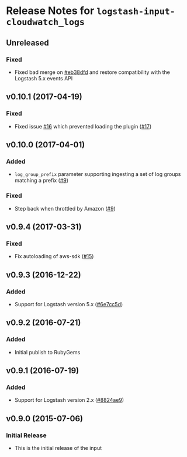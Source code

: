 # Release Notes for `logstash-input-cloudwatch_logs`

## Unreleased

### Fixed
* Fixed bad merge on [#eb38dfd](https://github.com/lukewaite/logstash-input-cloudwatch-logs/commit/eb38dfdc072b4fd21e9c1d83ea306e2b6c5df37b) and restore compatibility with the Logstash 5.x events API

## v0.10.1 (2017-04-19)

### Fixed
* Fixed issue [#16](https://github.com/lukewaite/logstash-input-cloudwatch-logs/issues/16) which prevented loading the plugin ([#17](https://github.com/lukewaite/logstash-input-cloudwatch-logs/pull/17)) 

## v0.10.0 (2017-04-01)

### Added
* `log_group_prefix` parameter supporting ingesting a set of log groups matching a prefix ([#9](https://github.com/lukewaite/logstash-input-cloudwatch-logs/pull/9))

### Fixed
* Step back when throttled by Amazon ([#9](https://github.com/lukewaite/logstash-input-cloudwatch-logs/pull/9))

## v0.9.4 (2017-03-31)

### Fixed
* Fix autoloading of aws-sdk ([#15](https://github.com/lukewaite/logstash-input-cloudwatch-logs/pull/15))

## v0.9.3 (2016-12-22)

### Added
* Support for Logstash version 5.x ([#6e7cc5d](https://github.com/lukewaite/logstash-input-cloudwatch-logs/commit/6e7cc5decdcd7a8d8528d42a7b040b1d2f3a3490))

## v0.9.2 (2016-07-21)

### Added
* Initial publish to RubyGems

## v0.9.1 (2016-07-19)

### Added
* Support for Logstash version 2.x ([#8824ae9](https://github.com/lukewaite/logstash-input-cloudwatch-logs/commit/8824ae9899fa0e1d0a627796479824bc6f5c39b2))

## v0.9.0 (2015-07-06)

### Initial Release
* This is the initial release of the input
